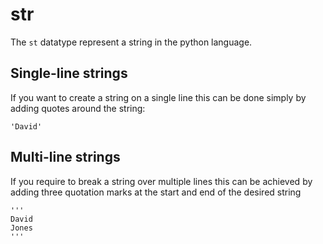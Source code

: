 # str

The `st` datatype represent a string in the python language.

## Single-line strings
If you want to create a string on a single line this can be done simply by adding quotes around the string:

```
'David'
```


## Multi-line strings
If you require to break a string over multiple lines this can be achieved by adding three quotation marks at the start and end of the desired string


```
'''
David 
Jones
'''
```